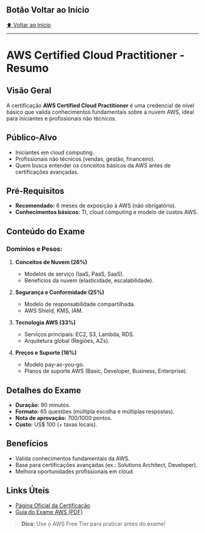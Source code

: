 ## Botão Voltar ao Início
[⬆️ Voltar ao Início](https://github.com/SEU_USUARIO/aws-cloud-practitioner)

---

# AWS Certified Cloud Practitioner - Resumo  

## Visão Geral  
A certificação **AWS Certified Cloud Practitioner** é uma credencial de nível básico que valida conhecimentos fundamentais sobre a nuvem AWS, ideal para iniciantes e profissionais não técnicos.  

## Público-Alvo  
- Iniciantes em cloud computing.  
- Profissionais não técnicos (vendas, gestão, financeiro).  
- Quem busca entender os conceitos básicos da AWS antes de certificações avançadas.  

## Pré-Requisitos  
- **Recomendado:** 6 meses de exposição à AWS (não obrigatório).  
- **Conhecimentos básicos:** TI, cloud computing e modelo de custos AWS.  

## Conteúdo do Exame  
### Domínios e Pesos:  
1. **Conceitos de Nuvem (26%)**  
   - Modelos de serviço (IaaS, PaaS, SaaS).  
   - Benefícios da nuvem (elasticidade, escalabilidade).  

2. **Segurança e Conformidade (25%)**  
   - Modelo de responsabilidade compartilhada.  
   - AWS Shield, KMS, IAM.  

3. **Tecnologia AWS (33%)**  
   - Serviços principais: EC2, S3, Lambda, RDS.  
   - Arquitetura global (Regiões, AZs).  

4. **Preços e Suporte (16%)**  
   - Modelo pay-as-you-go.  
   - Planos de suporte AWS (Basic, Developer, Business, Enterprise).  

## Detalhes do Exame  
- **Duração:** 90 minutos.  
- **Formato:** 65 questões (múltipla escolha e múltiplas respostas).  
- **Nota de aprovação:** 700/1000 pontos.  
- **Custo:** US$ 100 (+ taxas locais).  

## Benefícios  
- Valida conhecimentos fundamentais da AWS.  
- Base para certificações avançadas (ex.: Solutions Architect, Developer).  
- Melhora oportunidades profissionais em cloud.  

## Links Úteis  
- [Página Oficial da Certificação](https://aws.amazon.com/pt/certification/certified-cloud-practitioner/)  
- [Guia do Exame AWS (PDF)](https://d1.awsstatic.com/pt_BR/training-and-certification/docs-cloud-practitioner/AWS-Certified-Cloud-Practitioner_Exam-Guide.pdf)  

> **Dica:** Use o AWS Free Tier para praticar antes do exame!  